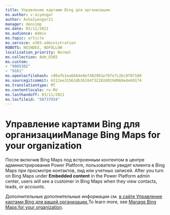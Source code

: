 ```yaml
---
title: Управление картами Bing для организации
ms.author: v-aiyengar
author: AshaIyengar21
manager: dansimp
ms.date: 03/11/2021
ms.audience: Admin
ms.topic: article
ms.service: o365-administration
ROBOTS: NOINDEX, NOFOLLOW
localization_priority: Normal
ms.collection: Adm_O365
ms.custom:
- "9005302"
- "9161"
ms.openlocfilehash: c90afb1ea6664e8ef402981e70fe7c2bc8f07108
ms.sourcegitcommit: 6312ee31561db36104f32282d019d069ede69174
ms.translationtype: MT
ms.contentlocale: ru-RU
ms.lasthandoff: 03/11/2021
ms.locfileid: "50737934"
---
```

# <a name="manage-bing-maps-for-your-organization"></a><span data-ttu-id="3b662-102">Управление картами Bing для организации</span><span class="sxs-lookup"><span data-stu-id="3b662-102">Manage Bing Maps for your organization</span></span>

<span data-ttu-id="3b662-103">После включив Bing Maps под встроенным контентом в центре администрирования Power Platform, пользователи увидят клиента в Bing Maps при просмотре контактов, лид или учетных записей. </span><span class="sxs-lookup"><span data-stu-id="3b662-103">After you turn on Bing Maps under **Embedded content** in the Power Platform admin center, users will see a customer in Bing Maps when they view contacts, leads, or accounts.</span></span>

<span data-ttu-id="3b662-104">Дополнительные дополнительные информации см. [в сайте Управление картами Bing для вашей организации.](https://go.microsoft.com/fwlink/?linkid=2152757)</span><span class="sxs-lookup"><span data-stu-id="3b662-104">To learn more, see [Manage Bing Maps for your organization](https://go.microsoft.com/fwlink/?linkid=2152757).</span></span>